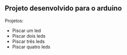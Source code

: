 ## Projeto desenvolvido para o arduino

Projetos:
* Piscar um led
* Piscar dois leds
* Piscar três leds
* Piscar quatro leds
